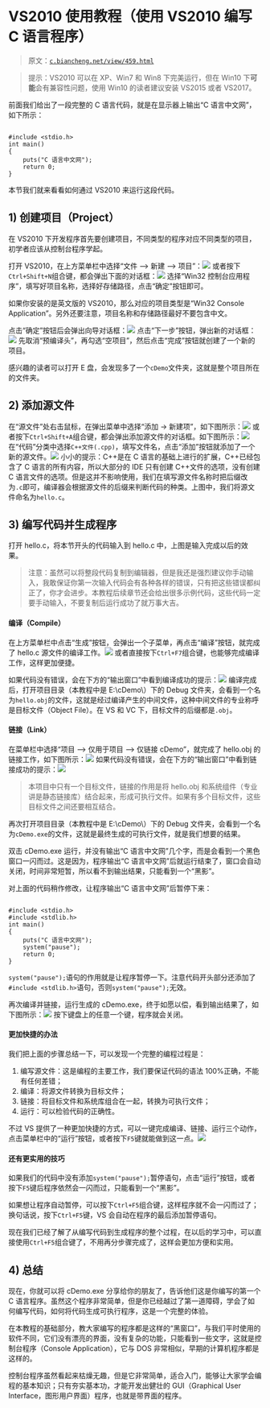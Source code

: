 # VS2010 使用教程（使用 VS2010 编写 C 语言程序）

> 原文：[`c.biancheng.net/view/459.html`](http://c.biancheng.net/view/459.html)

> 提示：VS2010 可以在 XP、Win7 和 Win8 下完美运行，但在 Win10 下**可能**会有兼容性问题，使用 Win10 的读者建议安装 VS2015 或者 VS2017。

前面我们给出了一段完整的 C 语言代码，就是在显示器上输出“C 语言中文网”，如下所示：

```

#include <stdio.h>
int main()
{
    puts("C 语言中文网");
    return 0;
}
```

本节我们就来看看如何通过 VS2010 来运行这段代码。

## 1) 创建项目（Project）

在 VS2010 下开发程序首先要创建项目，不同类型的程序对应不同类型的项目，初学者应该从控制台程序学起。

打开 VS2010，在上方菜单栏中选择“文件 --> 新建 --> 项目”：![](img/1da5aef73c0da98260476bab864d9693.png)
或者按下`Ctrl+Shift+N`组合键，都会弹出下面的对话框：![](img/9d6e31b72530a7a30a268780c11a12f1.png)
选择“Win32 控制台应用程序”，填写好项目名称，选择好存储路径，点击“确定”按钮即可。

如果你安装的是英文版的 VS2010，那么对应的项目类型是“Win32 Console Application”。另外还要注意，项目名称和存储路径最好不要包含中文。

点击“确定”按钮后会弹出向导对话框：![](img/8da25d2ae9da729d880c4d45b3a3af76.png)
点击“下一步”按钮，弹出新的对话框：![](img/c849d7bac0fdfa16cd639a3906018708.png)
先取消“预编译头”，再勾选“空项目”，然后点击“完成”按钮就创建了一个新的项目。

感兴趣的读者可以打开 E 盘，会发现多了一个`cDemo`文件夹，这就是整个项目所在的文件夹。

## 2) 添加源文件

在“源文件”处右击鼠标，在弹出菜单中选择“添加 -> 新建项”，如下图所示：![](img/a2be2f227dfdf932bbd27fdcaa2f382f.png)
或者按下`Ctrl+Shift+A`组合键，都会弹出添加源文件的对话框。如下图所示：![](img/b9a31493712ed7a80788a1b998beccd3.png)
在“代码”分类中选择`C++文件(.cpp)`，填写文件名，点击“添加”按钮就添加了一个新的源文件。![](img/2857c725f47fa32839c42f8f7f7a651d.png)
小小的提示：C++是在 C 语言的基础上进行的扩展，C++已经包含了 C 语言的所有内容，所以大部分的 IDE 只有创建 C++文件的选项，没有创建 C 语言文件的选项。但是这并不影响使用，我们在填写源文件名称时把后缀改为`.c`即可，编译器会根据源文件的后缀来判断代码的种类。上图中，我们将源文件命名为`hello.c`。

## 3) 编写代码并生成程序

打开 hello.c，将本节开头的代码输入到 hello.c 中，上图是输入完成以后的效果。

> 注意：虽然可以将整段代码复制到编辑器，但是我还是强烈建议你手动输入，我敢保证你第一次输入代码会有各种各样的错误，只有把这些错误都纠正了，你才会进步。本教程后续章节还会给出很多示例代码，这些代码一定要手动输入，不要复制后运行成功了就万事大吉。

#### 编译（Compile）

在上方菜单栏中点击“生成”按钮，会弹出一个子菜单，再点击“编译”按钮，就完成了 hello.c 源文件的编译工作。![](img/fe01e93346b05803a52065e3e287b75d.png)
或者直接按下`Ctrl+F7`组合键，也能够完成编译工作，这样更加便捷。

如果代码没有错误，会在下方的“输出窗口”中看到编译成功的提示：![](img/29be9a3513e6c727ba422ab36c5a1a40.png)
编译完成后，打开项目目录（本教程中是 E:\cDemo\）下的 Debug 文件夹，会看到一个名为`hello.obj`的文件，这就是经过编译产生的中间文件，这种中间文件的专业称呼是目标文件（Object File）。在 VS 和 VC 下，目标文件的后缀都是`.obj`。

#### 链接（Link）

在菜单栏中选择“项目 --> 仅用于项目 --> 仅链接 cDemo”，就完成了 hello.obj 的链接工作，如下图所示：![](img/b048ce8b24729208874c88daa1eec083.png)
如果代码没有错误，会在下方的“输出窗口”中看到链接成功的提示：![](img/77e7fcb0a6682daafd437d6089e5eb86.png)

> 本项目中只有一个目标文件，链接的作用是将 hello.obj 和系统组件（专业讲是静态链接库）结合起来，形成可执行文件。如果有多个目标文件，这些目标文件之间还要相互结合。

再次打开项目目录（本教程中是 E:\cDemo\）下的 Debug 文件夹，会看到一个名为`cDemo.exe`的文件，这就是最终生成的可执行文件，就是我们想要的结果。

双击 cDemo.exe 运行，并没有输出“C 语言中文网”几个字，而是会看到一个黑色窗口一闪而过。这是因为，程序输出“C 语言中文网”后就运行结束了，窗口会自动关闭，时间非常短暂，所以看不到输出结果，只能看到一个“黑影”。

对上面的代码稍作修改，让程序输出“C 语言中文网”后暂停下来：

```

#include <stdio.h>
#include <stdlib.h>
int main()
{
    puts("C 语言中文网");
    system("pause");
    return 0;
}
```

`system("pause");`语句的作用就是让程序暂停一下。注意代码开头部分还添加了`#include <stdlib.h>`语句，否则`system("pause");`无效。

再次编译并链接，运行生成的 cDemo.exe，终于如愿以偿，看到输出结果了，如下图所示：![](img/23d01424d580f6fd7d7919c1051b09c5.png)
按下键盘上的任意一个键，程序就会关闭。

#### 更加快捷的办法

我们把上面的步骤总结一下，可以发现一个完整的编程过程是：

1.  编写源文件：这是编程的主要工作，我们要保证代码的语法 100%正确，不能有任何差错；
2.  编译：将源文件转换为目标文件；
3.  链接：将目标文件和系统库组合在一起，转换为可执行文件；
4.  运行：可以检验代码的正确性。

不过 VS 提供了一种更加快捷的方式，可以一键完成编译、链接、运行三个动作，点击菜单栏中的“运行”按钮，或者按下`F5`键就能做到这一点。![](img/5a47552b289f0dc718b8a171817e35e3.png)

#### 还有更实用的技巧

如果我们的代码中没有添加`system("pause");`暂停语句，点击“运行”按钮，或者按下`F5`键后程序依然会一闪而过，只能看到一个“黑影”。

如果想让程序自动暂停，可以按下`Ctrl+F5`组合键，这样程序就不会一闪而过了；换句话说，按下`Ctrl+F5`键，VS 会自动在程序的最后添加暂停语句。

现在我们已经了解了从编写代码到生成程序的整个过程，在以后的学习中，可以直接使用`Ctrl+F5`组合键了，不用再分步骤完成了，这样会更加方便和实用。

## 4) 总结

现在，你就可以将 cDemo.exe 分享给你的朋友了，告诉他们这是你编写的第一个 C 语言程序。虽然这个程序非常简单，但是你已经越过了第一道障碍，学会了如何编写代码，如何将代码生成可执行程序，这是一个完整的体验。

在本教程的基础部分，教大家编写的程序都是这样的“黑窗口”，与我们平时使用的软件不同，它们没有漂亮的界面，没有复杂的功能，只能看到一些文字，这就是控制台程序（Console Application），它与 DOS 非常相似，早期的计算机程序都是这样的。

控制台程序虽然看起来枯燥无趣，但是它非常简单，适合入门，能够让大家学会编程的基本知识；只有夯实基本功，才能开发出健壮的 GUI（Graphical User Interface，图形用户界面）程序，也就是带界面的程序。